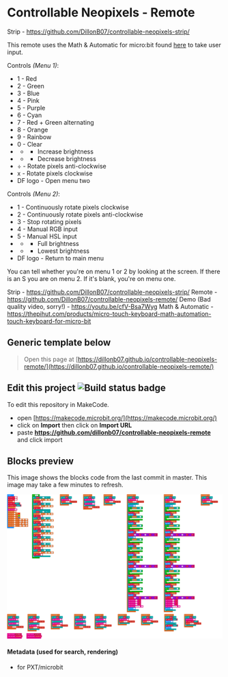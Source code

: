 # Controllable Neopixels - Remote
Strip - https://github.com/DillonB07/controllable-neopixels-strip/

This remote uses the Math & Automatic for micro:bit found [here](https://thepihut.com/products/micro-touch-keyboard-math-automation-touch-keyboard-for-micro-bit) to take user input.

Controls *(Menu 1)*:
* 1 - Red
* 2 - Green
* 3 - Blue
* 4 - Pink
* 5 - Purple
* 6 - Cyan
* 7 - Red + Green alternating
* 8 - Orange
* 9 - Rainbow
* 0 - Clear
* + - Increase brightness
* - - Decrease brightness
* ÷ - Rotate pixels anti-clockwise
* x - Rotate pixels clockwise
* DF logo - Open menu two

Controls *(Menu 2)*:
* 1 - Continuously rotate pixels clockwise
* 2 - Continuously rotate pixels anti-clockwise
* 3 - Stop rotating pixels
* 4 - Manual RGB input
* 5 - Manual HSL input
* + - Full brightness
* - - Lowest brightness
* DF logo - Return to main menu

You can tell whether you're on menu 1 or 2 by looking at the screen. If there is an S you are on menu 2. If it's blank, you're on menu one.

Strip - https://github.com/DillonB07/controllable-neopixels-strip/
Remote - https://github.com/DillonB07/controllable-neopixels-remote/
Demo (Bad quality video, sorry!) - https://youtu.be/cfV-Bsa7Wyg
Math & Automatic - https://thepihut.com/products/micro-touch-keyboard-math-automation-touch-keyboard-for-micro-bit


Generic template below
---

> Open this page at [https://dillonb07.github.io/controllable-neopixels-remote/](https://dillonb07.github.io/controllable-neopixels-remote/)


## Edit this project ![Build status badge](https://github.com/dillonb07/controllable-neopixels-remote/workflows/MakeCode/badge.svg)

To edit this repository in MakeCode.

* open [https://makecode.microbit.org/](https://makecode.microbit.org/)
* click on **Import** then click on **Import URL**
* paste **https://github.com/dillonb07/controllable-neopixels-remote** and click import

## Blocks preview

This image shows the blocks code from the last commit in master.
This image may take a few minutes to refresh.

![A rendered view of the blocks](https://github.com/dillonb07/controllable-neopixels-remote/raw/master/.github/makecode/blocks.png)

#### Metadata (used for search, rendering)

* for PXT/microbit
<script src="https://makecode.com/gh-pages-embed.js"></script><script>makeCodeRender("{{ site.makecode.home_url }}", "{{ site.github.owner_name }}/{{ site.github.repository_name }}");</script>
